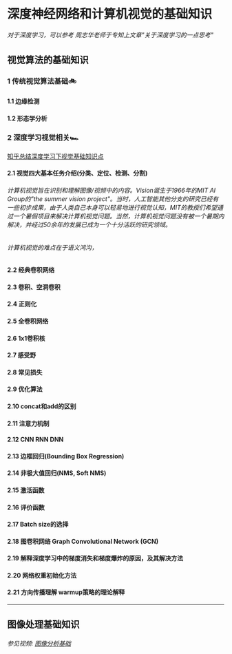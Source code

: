 # 深度神经网络和计算机视觉的基础知识
###### 对于深度学习，可以参考 周志华老师于专知上文章"关于深度学习的一点思考"

## 视觉算法的基础知识


### 1 传统视觉算法基础🚲

#### 1.1 边缘检测

#### 1.2 形态学分析

### 2 深度学习视觉相关🏎

[知乎总结深度学习下视觉基础知识点](https://zhuanlan.zhihu.com/p/58776542)

#### 2.1 视觉四大基本任务介绍(分类、定位、检测、分割)

  ###### 计算机视觉旨在识别和理解图像/视频中的内容。Vision诞生于1966年的MIT AI Group的"the summer vision project"。当时，人工智能其他分支的研究已经有一些初步成果，由于人类自己本身可以轻易地进行视觉认知，MIT的教授们希望通过一个暑假项目来解决计算机视觉问题。当然，计算机视觉问题没有被一个暑期内解决，并经过50余年的发展已成为一个十分活跃的研究领域。
  
  ###### 计算机视觉的难点在于语义鸿沟，


#### 2.2 经典卷积网络



#### 2.3 卷积、空洞卷积


#### 2.4 正则化


#### 2.5 全卷积网络


#### 2.6 1x1卷积核


#### 2.7 感受野


#### 2.8 常见损失


#### 2.9 优化算法


#### 2.10 concat和add的区别


#### 2.11 注意力机制


#### 2.12 CNN RNN DNN


#### 2.13 边框回归(Bounding Box Regression)


#### 2.14 非极大值回归(NMS, Soft NMS)


#### 2.15 激活函数


#### 2.16 评价函数


#### 2.17 Batch size的选择


#### 2.18 图卷积网络 Graph Convolutional Network (GCN)


#### 2.19 解释深度学习中的梯度消失和梯度爆炸的原因，及其解决方法


#### 2.20 网络权重初始化方法


#### 2.21 方向传播理解  warmup策略的理论解释


******
## 图像处理基础知识
###### 参见视频: [图像分析基础](https://www.bilibili.com/video/BV1wL411s7NX?spm_id_from=333.999.0.0)













